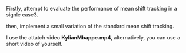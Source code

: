 Firstly, attempt to evaluate the performance of mean shift tracking in a signle case3.

then, implement a small variation of the standard mean shift tracking.

I use the attatch video **KylianMbappe.mp4**, alternatively, you can use a short video of yourself.

